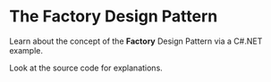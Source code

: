 # The Factory Design Pattern
<p>Learn about the concept of the <b>Factory</b> Design Pattern via a C#.NET example.</p>
<p>Look at the source code for explanations.</p>
